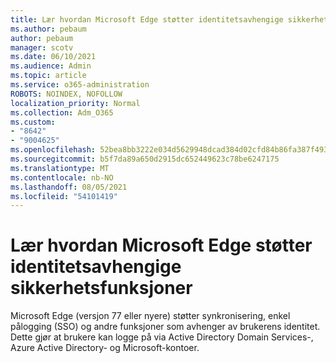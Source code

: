 ```yaml
---
title: Lær hvordan Microsoft Edge støtter identitetsavhengige sikkerhetsfunksjoner
ms.author: pebaum
author: pebaum
manager: scotv
ms.date: 06/10/2021
ms.audience: Admin
ms.topic: article
ms.service: o365-administration
ROBOTS: NOINDEX, NOFOLLOW
localization_priority: Normal
ms.collection: Adm_O365
ms.custom:
- "8642"
- "9004625"
ms.openlocfilehash: 52bea8bb3222e034d5629948dcad384d02cfd84b86fa387f493c3ad0abfc069a
ms.sourcegitcommit: b5f7da89a650d2915dc652449623c78be6247175
ms.translationtype: MT
ms.contentlocale: nb-NO
ms.lasthandoff: 08/05/2021
ms.locfileid: "54101419"
---
```

# <a name="learn-how-microsoft-edge-supports-identity-dependent-security-features"></a>Lær hvordan Microsoft Edge støtter identitetsavhengige sikkerhetsfunksjoner

Microsoft Edge (versjon 77 eller nyere) støtter synkronisering, enkel pålogging (SSO) og andre funksjoner som avhenger av brukerens identitet. Dette gjør at brukere kan logge på via Active Directory Domain Services-, Azure Active Directory- og Microsoft-kontoer.
